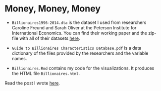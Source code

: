 # Money, Money, Money

* `Billionaires1996-2014.dta` is the dataset I used from researchers Caroline Freund and Sarah Oliver at the Peterson Institute for International Economics. You can find their working paper and the zip-file with all of their datasets [here](https://piie.com/publications/working-papers/origins-superrich-billionaire-characteristics-database). 

* `Guide to Billionaires Characteristics Database.pdf` is a data dictionary of the files provided by the researchers and the variable names. 

* `Billionaires.Rmd` contains my code for the visualizations. It produces the HTML file `Billionaires.html`. 

Read the post I wrote [here](https://medium.com/p/a8c54e6ddb84/edit).




